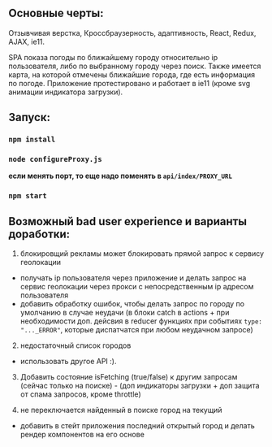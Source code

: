 ## Основные черты: 

Отзывчивая верстка, Кроссбраузерность, адаптивность, React, Redux, AJAX, ie11.

SPA показа погоды по ближайшему городу относительно ip пользователя,
либо по выбранному городу через поиск. Также имеется карта, на которой отмечены
ближайшие города, где есть информация по погоде.
Приложение протестировано и работает в ie11 (кроме svg анимации индикатора загрузки).

## Запуск:

### `npm install`

### `node configureProxy.js`
  
**если менять порт, то еще надо поменять в `api/index/PROXY_URL`**

### `npm start`

## Возможный bad user experience и варианты доработки:

1) блокировщий рекламы может блокировать прямой запрос к сервису геолокации
  - получать ip пользователя через приложение и делать запрос на сервис геолокации через прокси с непосредственным ip адресом пользователя
  - добавить обработку ошибок, чтобы делать запрос по городу по умолчанию в случае неудачи (в блоки catch в actions + при необходимости доп. дейсвия в reducer функциях при событиях `type: "..._ERROR"`, которые диспатчатся при любом неудачном запросе)

2) недостаточный список городов
  - использовать другое API :).

3) Добавить состояние isFetching (true/false) к другим запросам (сейчас только на поиске) - (доп индикаторы загрузки + доп защита от спама запросов, кроме throttle)

4) не переключается найденный в поиске город на текущий
  - добавить в стейт приложения последний открытый город и делать рендер компонентов на его основе

